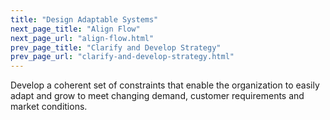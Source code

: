 ```yaml
---
title: "Design Adaptable Systems"
next_page_title: "Align Flow"
next_page_url: "align-flow.html"
prev_page_title: "Clarify and Develop Strategy"
prev_page_url: "clarify-and-develop-strategy.html"
---
```



<div class="card summary"><div class="card-body">Develop a coherent set of constraints that enable the organization to easily adapt and grow to meet changing demand, customer requirements and market conditions.
</div></div>
